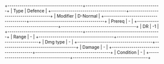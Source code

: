 +--------------------------------------+--------------------------------------+
| Type                                 | Defence                              |
+--------------------------------------+--------------------------------------+
| Modifier                             | D-Normal                         |
+--------------------------------------+--------------------------------------+
| Prereq                               | -                                    |
+--------------------------------------+--------------------------------------+
| DR                                   | -1                                   |
+--------------------------------------+--------------------------------------+
| Range                                | -                                    |
+--------------------------------------+--------------------------------------+
| Dmg type                             | -                                    |
+--------------------------------------+--------------------------------------+
| Damage                               | -                                    |
+--------------------------------------+--------------------------------------+
| Condition                            | -                                    |
+--------------------------------------+--------------------------------------+

